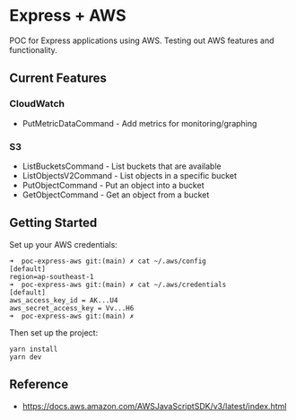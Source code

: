 # Express + AWS

POC for Express applications using AWS. Testing out AWS features and functionality. 

## Current Features

### CloudWatch
- PutMetricDataCommand - Add metrics for monitoring/graphing

### S3
- ListBucketsCommand - List buckets that are available
- ListObjectsV2Command - List objects in a specific bucket
- PutObjectCommand - Put an object into a bucket
- GetObjectCommand - Get an object from a bucket

## Getting Started

Set up your AWS credentials:
```
➜  poc-express-aws git:(main) ✗ cat ~/.aws/config 
[default]
region=ap-southeast-1
➜  poc-express-aws git:(main) ✗ cat ~/.aws/credentials 
[default]
aws_access_key_id = AK...U4
aws_secret_access_key = Vv...H6
➜  poc-express-aws git:(main) ✗ 
```

Then set up the project:

```
yarn install
yarn dev
```

## Reference

- https://docs.aws.amazon.com/AWSJavaScriptSDK/v3/latest/index.html
